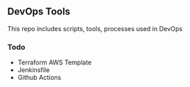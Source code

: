 ## DevOps Tools
This repo includes scripts, tools, processes used in DevOps

### Todo
- Terraform AWS Template
- Jenkinsfile
- Github Actions

